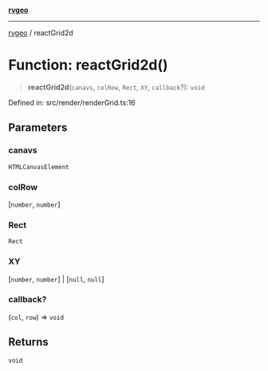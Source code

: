 [**rvgeo**](../README.md)

***

[rvgeo](../globals.md) / reactGrid2d

# Function: reactGrid2d()

> **reactGrid2d**(`canavs`, `colRow`, `Rect`, `XY`, `callback`?): `void`

Defined in: src/render/renderGrid.ts:16

## Parameters

### canavs

`HTMLCanvasElement`

### colRow

\[`number`, `number`\]

### Rect

`Rect`

### XY

\[`number`, `number`\] | \[`null`, `null`\]

### callback?

(`col`, `row`) => `void`

## Returns

`void`
